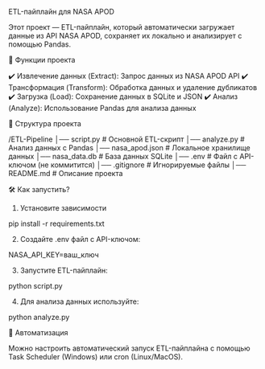 ETL-пайплайн для NASA APOD

Этот проект — ETL-пайплайн, который автоматически загружает данные из API NASA APOD, сохраняет их локально и анализирует с помощью Pandas.

🚀 Функции проекта

✔️ Извлечение данных (Extract): Запрос данных из NASA APOD API
✔️ Трансформация (Transform): Обработка данных и удаление дубликатов
✔️ Загрузка (Load): Сохранение данных в SQLite и JSON
✔️ Анализ (Analyze): Использование Pandas для анализа данных

📂 Структура проекта

/ETL-Pipeline
│── script.py        # Основной ETL-скрипт
│── analyze.py       # Анализ данных с Pandas
│── nasa_apod.json   # Локальное хранилище данных
│── nasa_data.db     # База данных SQLite
│── .env             # Файл с API-ключом (не коммитится)
│── .gitignore       # Игнорируемые файлы
│── README.md        # Описание проекта

🛠 Как запустить?
 1. Установите зависимости

pip install -r requirements.txt


 2. Создайте .env файл с API-ключом:

NASA_API_KEY=ваш_ключ


 3. Запустите ETL-пайплайн:

python script.py


 4. Для анализа данных используйте:

python analyze.py



🤖 Автоматизация

Можно настроить автоматический запуск ETL-пайплайна с помощью Task Scheduler (Windows) или cron (Linux/MacOS).
